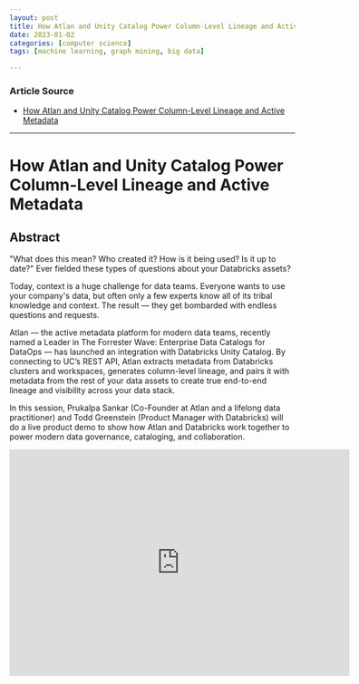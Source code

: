 ```yaml
---
layout: post
title: How Atlan and Unity Catalog Power Column-Level Lineage and Active Metadata 
date: 2023-01-02
categories: [computer science]
tags: [machine learning, graph mining, big data]

---
```


### Article Source

* [How Atlan and Unity Catalog Power Column-Level Lineage and Active Metadata](https://www.youtube.com/watch?v=oZToY6NK6nE)


---

# How Atlan and Unity Catalog Power Column-Level Lineage and Active Metadata

## Abstract

"What does this mean? Who created it? How is it being used? Is it up to date?" Ever fielded these types of questions about your Databricks assets? 

Today, context is a huge challenge for data teams. Everyone wants to use your company's data, but often only a few experts know all of its tribal knowledge and context. The result — they get bombarded with endless questions and requests. 

Atlan — the active metadata platform for modern data teams, recently named a Leader in The Forrester Wave: Enterprise Data Catalogs for DataOps — has launched an integration with Databricks Unity Catalog. By connecting to UC’s REST API, Atlan extracts metadata from Databricks clusters and workspaces, generates column-level lineage, and pairs it with metadata from the rest of your data assets to create true end-to-end lineage and visibility across your data stack.

In this session, Prukalpa Sankar (Co-Founder at Atlan and a lifelong data practitioner) and Todd Greenstein (Product Manager with Databricks) will do a live product demo to show how Atlan and Databricks work together to power modern data governance, cataloging, and collaboration. 


<iframe width="600" height="400" src="https://www.youtube.com/embed/oZToY6NK6nE" title="YouTube video player" frameborder="0" allow="accelerometer; autoplay; clipboard-write; encrypted-media; gyroscope; picture-in-picture" allowfullscreen></iframe>
